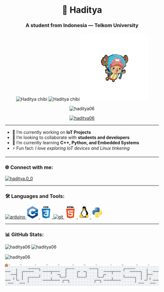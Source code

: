 <h1 align="center">👋 Haditya</h1>
<h3 align="center">A student from Indonesia — Telkom University</h3>

<!-- GIF CHIBI -->
<p align="center">
  <img src="./one-piece-gif-1.gif" alt="Haditya chibi" width="220" />
  <img src="./one-piece-gif-2.gif" alt="Haditya chibi" width="220" />
  <img src="./one-piece-gif-3.gif" alt="Haditya chibi" width="220" />
</p>

<!-- Profile Views -->
<p align="center">
  <img src="https://komarev.com/ghpvc/?username=haditya06&label=Profile%20views&color=0e75b6&style=flat" alt="haditya06" />
</p>

<!-- Trophy -->
<p align="center">
  <a href="https://github.com/ryo-ma/github-profile-trophy">
    <img src="https://github-profile-trophy.vercel.app/?username=haditya06&theme=onedark&margin-w=10&margin-h=10" alt="haditya06" />
  </a>
</p>

---

- 🔭 I’m currently working on **IoT Projects**  
- 👯 I’m looking to collaborate with **students and developers**  
- 🌱 I’m currently learning **C++, Python, and Embedded Systems**  
- ⚡ Fun fact: *I love exploring IoT devices and Linux tinkering*  

---

<h3 align="left">🌐 Connect with me:</h3>
<p align="left">
  <a href="https://instagram.com/haditya.0_0" target="blank">
    <img align="center" src="https://raw.githubusercontent.com/rahuldkjain/github-profile-readme-generator/master/src/images/icons/Social/instagram.svg" alt="haditya.0_0" height="30" width="40" />
  </a>
</p>

---

<h3 align="left">🛠️ Languages and Tools:</h3>
<p align="left"> 
  <a href="https://www.arduino.cc/" target="_blank"> <img src="https://cdn.worldvectorlogo.com/logos/arduino-1.svg" alt="arduino" width="40" height="40"/> </a> 
  <a href="https://www.w3schools.com/cpp/" target="_blank"> <img src="https://raw.githubusercontent.com/devicons/devicon/master/icons/cplusplus/cplusplus-original.svg" alt="cplusplus" width="40" height="40"/> </a> 
  <a href="https://www.w3schools.com/css/" target="_blank"> <img src="https://raw.githubusercontent.com/devicons/devicon/master/icons/css3/css3-original-wordmark.svg" alt="css3" width="40" height="40"/> </a> 
  <a href="https://git-scm.com/" target="_blank"> <img src="https://www.vectorlogo.zone/logos/git-scm/git-scm-icon.svg" alt="git" width="40" height="40"/> </a> 
  <a href="https://www.w3.org/html/" target="_blank"> <img src="https://raw.githubusercontent.com/devicons/devicon/master/icons/html5/html5-original-wordmark.svg" alt="html5" width="40" height="40"/> </a> 
  <a href="https://www.linux.org/" target="_blank"> <img src="https://raw.githubusercontent.com/devicons/devicon/master/icons/linux/linux-original.svg" alt="linux" width="40" height="40"/> </a> 
  <a href="https://www.python.org" target="_blank"> <img src="https://raw.githubusercontent.com/devicons/devicon/master/icons/python/python-original.svg" alt="python" width="40" height="40"/> </a> 
</p>

---

<h3 align="left">📊 GitHub Stats:</h3>
<p>
  <img align="left" src="https://github-readme-stats.vercel.app/api/top-langs?username=haditya06&show_icons=true&locale=en&layout=compact&theme=tokyonight" alt="haditya06" />
</p>

<p>&nbsp;<img align="buttom" src="https://github-readme-stats.vercel.app/api?username=haditya06&show_icons=true&locale=en&theme=tokyonight" alt="haditya06" /></p>

<p><img align="center" src="https://github-readme-streak-stats.herokuapp.com/?user=haditya06&theme=tokyonight" alt="haditya06" /></p>


<picture>
  <source media="(prefers-color-scheme: dark)" srcset="https://raw.githubusercontent.com/haditya06/haditya06/output/pacman-contribution-graph-dark.svg">
  <source media="(prefers-color-scheme: light)" srcset="https://raw.githubusercontent.com/haditya06/haditya06/output/pacman-contribution-graph.svg">
  <img alt="pacman contribution graph" src="https://raw.githubusercontent.com/haditya06/haditya06/output/pacman-contribution-graph.svg">
</picture>

###

